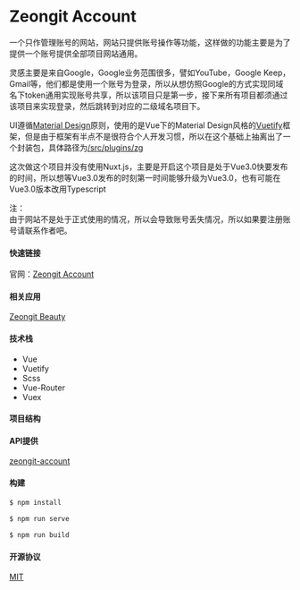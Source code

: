 
# Zeongit Account
  一个只作管理账号的网站，网站只提供账号操作等功能，这样做的功能主要是为了提供一个账号提供全部项目网站通用。
  
  灵感主要是来自Google，Google业务范围很多，譬如YouTube，Google Keep，Gmail等，他们都是使用一个账号为登录，所以从想仿照Google的方式实现同域名下token通用实现账号共享，所以该项目只是第一步，接下来所有项目都须通过该项目来实现登录，然后跳转到对应的二级域名项目下。
  
  UI遵循[Material Design](https://www.material.io/)原则，使用的是Vue下的Material Design风格的[Vuetify](https://vuetifyjs.com/)框架，但是由于框架有半点不是很符合个人开发习惯，所以在这个基础上抽离出了一个封装包，具体路径为[/src/plugins/zg](https://github.com/JunJieFu/zeongit-account-web/tree/master/src/plugins/zg)
  
  这次做这个项目并没有使用Nuxt.js，主要是开启这个项目是处于Vue3.0快要发布的时间，所以想等Vue3.0发布的时刻第一时间能够升级为Vue3.0，也有可能在Vue3.0版本改用Typescript
  
  注：   
  由于网站不是处于正式使用的情况，所以会导致账号丢失情况，所以如果要注册账号请联系作者吧。
  
#### 快速链接  
官网：[Zeongit Account](http://account.zeongit.cn)  

#### 相关应用
[Zeongit Beauty](http://beauty.zeongit.cn/)
  
#### 技术栈  
 - Vue  
 - Vuetify 
 - Scss  
 - Vue-Router  
 - Vuex  
  
#### 项目结构  
  
#### API提供
[zeongit-account](https://github.com/JunJieFu/zeongit-account)
  
#### 构建  
``` bash  
$ npm install  
  
$ npm run serve  

$ npm run build  
```  

#### 开源协议  
[MIT](https://opensource.org/licenses/MIT)
